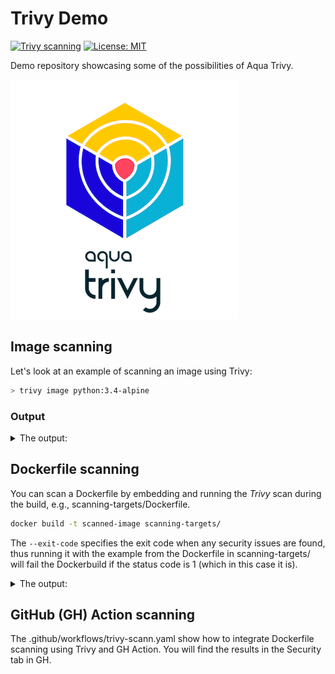 # Trivy Demo

[![Trivy scanning](https://github.com/fredrkl/trivy-demo/actions/workflows/trivy-scan.yaml/badge.svg)](https://github.com/fredrkl/trivy-demo/actions/workflows/trivy-scan.yaml)
[![License: MIT](https://img.shields.io/badge/License-MIT-yellow.svg)](https://opensource.org/licenses/MIT)

Demo repository showcasing some of the possibilities of Aqua Trivy.

![Trivy](./images/Aqua-trivy-logo.png)

## Image scanning

Let's look at an example of scanning an image using Trivy:

```bash
> trivy image python:3.4-alpine
```

### Output

<details>
    <summary>The output:</summary>

```text
2023-05-06T15:29:29.058Z        INFO    Need to update DB
2023-05-06T15:29:29.058Z        INFO    DB Repository: ghcr.io/aquasecurity/trivy-db
2023-05-06T15:29:29.058Z        INFO    Downloading DB...
36.61 MiB / 36.61 MiB [----------------------------------------------------------------------------------------------------------------------------------------------------------------------------------------------------------------------------------------------------------------------] 100.00% 9.89 MiB p/s 3.9s
2023-05-06T15:29:34.194Z        INFO    Vulnerability scanning is enabled
2023-05-06T15:29:34.194Z        INFO    Secret scanning is enabled
2023-05-06T15:29:34.194Z        INFO    If your scanning is slow, please try '--scanners vuln' to disable secret scanning
2023-05-06T15:29:34.194Z        INFO    Please see also https://aquasecurity.github.io/trivy/v0.41/docs/secret/scanning/#recommendation for faster secret detection
2023-05-06T15:29:39.449Z        INFO    Detected OS: alpine
2023-05-06T15:29:39.450Z        INFO    Detecting Alpine vulnerabilities...
2023-05-06T15:29:39.450Z        INFO    Number of language-specific files: 1
2023-05-06T15:29:39.450Z        INFO    Detecting python-pkg vulnerabilities...
2023-05-06T15:29:39.452Z        WARN    This OS version is no longer supported by the distribution: alpine 3.9.2
2023-05-06T15:29:39.452Z        WARN    The vulnerability detection may be insufficient because security updates are not provided

python:3.4-alpine (alpine 3.9.2)

Total: 37 (UNKNOWN: 0, LOW: 4, MEDIUM: 16, HIGH: 13, CRITICAL: 4)

┌──────────────┬────────────────┬──────────┬───────────────────┬───────────────┬──────────────────────────────────────────────────────────────┐
│   Library    │ Vulnerability  │ Severity │ Installed Version │ Fixed Version │                            Title                             │
├──────────────┼────────────────┼──────────┼───────────────────┼───────────────┼──────────────────────────────────────────────────────────────┤
│ expat        │ CVE-2018-20843 │ HIGH     │ 2.2.6-r0          │ 2.2.7-r0      │ expat: large number of colons in input makes parser consume  │
│              │                │          │                   │               │ high amount...                                               │
│              │                │          │                   │               │ https://avd.aquasec.com/nvd/cve-2018-20843                   │
│              ├────────────────┤          │                   ├───────────────┼──────────────────────────────────────────────────────────────┤
│              │ CVE-2019-15903 │          │                   │ 2.2.7-r1      │ expat: heap-based buffer over-read via crafted XML input     │
│              │                │          │                   │               │ https://avd.aquasec.com/nvd/cve-2019-15903                   │
├──────────────┼────────────────┼──────────┼───────────────────┼───────────────┼──────────────────────────────────────────────────────────────┤
│ libbz2       │ CVE-2019-12900 │ CRITICAL │ 1.0.6-r6          │ 1.0.6-r7      │ bzip2: out-of-bounds write in function BZ2_decompress        │
│              │                │          │                   │               │ https://avd.aquasec.com/nvd/cve-2019-12900                   │
├──────────────┼────────────────┼──────────┼───────────────────┼───────────────┼──────────────────────────────────────────────────────────────┤
│ libcrypto1.1 │ CVE-2019-1543  │ HIGH     │ 1.1.1a-r1         │ 1.1.1b-r1     │ openssl: ChaCha20-Poly1305 with long nonces                  │
│              │                │          │                   │               │ https://avd.aquasec.com/nvd/cve-2019-1543                    │
│              ├────────────────┤          │                   ├───────────────┼──────────────────────────────────────────────────────────────┤
│              │ CVE-2020-1967  │          │                   │ 1.1.1g-r0     │ openssl: Segmentation fault in SSL_check_chain causes denial │
│              │                │          │                   │               │ of service                                                   │
│              │                │          │                   │               │ https://avd.aquasec.com/nvd/cve-2020-1967                    │
│              ├────────────────┤          │                   ├───────────────┼──────────────────────────────────────────────────────────────┤
│              │ CVE-2021-23840 │          │                   │ 1.1.1j-r0     │ openssl: integer overflow in CipherUpdate                    │
│              │                │          │                   │               │ https://avd.aquasec.com/nvd/cve-2021-23840                   │
│              ├────────────────┤          │                   ├───────────────┼──────────────────────────────────────────────────────────────┤
│              │ CVE-2021-3450  │          │                   │ 1.1.1k-r0     │ openssl: CA certificate check bypass with                    │
│              │                │          │                   │               │ X509_V_FLAG_X509_STRICT                                      │
│              │                │          │                   │               │ https://avd.aquasec.com/nvd/cve-2021-3450                    │
│              ├────────────────┼──────────┤                   ├───────────────┼──────────────────────────────────────────────────────────────┤
│              │ CVE-2019-1547  │ MEDIUM   │                   │ 1.1.1d-r0     │ openssl: side-channel weak encryption vulnerability          │
│              │                │          │                   │               │ https://avd.aquasec.com/nvd/cve-2019-1547                    │
│              ├────────────────┤          │                   │               ├──────────────────────────────────────────────────────────────┤
│              │ CVE-2019-1549  │          │                   │               │ openssl: information disclosure in fork()                    │
│              │                │          │                   │               │ https://avd.aquasec.com/nvd/cve-2019-1549                    │
│              ├────────────────┤          │                   ├───────────────┼──────────────────────────────────────────────────────────────┤
│              │ CVE-2019-1551  │          │                   │ 1.1.1d-r2     │ openssl: Integer overflow in RSAZ modular exponentiation on  │
│              │                │          │                   │               │ x86_64                                                       │
│              │                │          │                   │               │ https://avd.aquasec.com/nvd/cve-2019-1551                    │
│              ├────────────────┤          │                   ├───────────────┼──────────────────────────────────────────────────────────────┤
│              │ CVE-2020-1971  │          │                   │ 1.1.1i-r0     │ openssl: EDIPARTYNAME NULL pointer de-reference              │
│              │                │          │                   │               │ https://avd.aquasec.com/nvd/cve-2020-1971                    │
│              ├────────────────┤          │                   ├───────────────┼──────────────────────────────────────────────────────────────┤
│              │ CVE-2021-23841 │          │                   │ 1.1.1j-r0     │ openssl: NULL pointer dereference in                         │
│              │                │          │                   │               │ X509_issuer_and_serial_hash()                                │
│              │                │          │                   │               │ https://avd.aquasec.com/nvd/cve-2021-23841                   │
│              ├────────────────┤          │                   ├───────────────┼──────────────────────────────────────────────────────────────┤
│              │ CVE-2021-3449  │          │                   │ 1.1.1k-r0     │ openssl: NULL pointer dereference in signature_algorithms    │
│              │                │          │                   │               │ processing                                                   │
│              │                │          │                   │               │ https://avd.aquasec.com/nvd/cve-2021-3449                    │
│              ├────────────────┼──────────┤                   ├───────────────┼──────────────────────────────────────────────────────────────┤
│              │ CVE-2019-1563  │ LOW      │                   │ 1.1.1d-r0     │ openssl: information disclosure in PKCS7_dataDecode and      │
│              │                │          │                   │               │ CMS_decrypt_set1_pkey                                        │
│              │                │          │                   │               │ https://avd.aquasec.com/nvd/cve-2019-1563                    │
│              ├────────────────┤          │                   ├───────────────┼──────────────────────────────────────────────────────────────┤
│              │ CVE-2021-23839 │          │                   │ 1.1.1j-r0     │ openssl: incorrect SSLv2 rollback protection                 │
│              │                │          │                   │               │ https://avd.aquasec.com/nvd/cve-2021-23839                   │
├──────────────┼────────────────┼──────────┤                   ├───────────────┼──────────────────────────────────────────────────────────────┤
│ libssl1.1    │ CVE-2019-1543  │ HIGH     │                   │ 1.1.1b-r1     │ openssl: ChaCha20-Poly1305 with long nonces                  │
│              │                │          │                   │               │ https://avd.aquasec.com/nvd/cve-2019-1543                    │
│              ├────────────────┤          │                   ├───────────────┼──────────────────────────────────────────────────────────────┤
│              │ CVE-2020-1967  │          │                   │ 1.1.1g-r0     │ openssl: Segmentation fault in SSL_check_chain causes denial │
│              │                │          │                   │               │ of service                                                   │
│              │                │          │                   │               │ https://avd.aquasec.com/nvd/cve-2020-1967                    │
│              ├────────────────┤          │                   ├───────────────┼──────────────────────────────────────────────────────────────┤
│              │ CVE-2021-23840 │          │                   │ 1.1.1j-r0     │ openssl: integer overflow in CipherUpdate                    │
│              │                │          │                   │               │ https://avd.aquasec.com/nvd/cve-2021-23840                   │
│              ├────────────────┤          │                   ├───────────────┼──────────────────────────────────────────────────────────────┤
│              │ CVE-2021-3450  │          │                   │ 1.1.1k-r0     │ openssl: CA certificate check bypass with                    │
│              │                │          │                   │               │ X509_V_FLAG_X509_STRICT                                      │
│              │                │          │                   │               │ https://avd.aquasec.com/nvd/cve-2021-3450                    │
│              ├────────────────┼──────────┤                   ├───────────────┼──────────────────────────────────────────────────────────────┤
│              │ CVE-2019-1547  │ MEDIUM   │                   │ 1.1.1d-r0     │ openssl: side-channel weak encryption vulnerability          │
│              │                │          │                   │               │ https://avd.aquasec.com/nvd/cve-2019-1547                    │
│              ├────────────────┤          │                   │               ├──────────────────────────────────────────────────────────────┤
│              │ CVE-2019-1549  │          │                   │               │ openssl: information disclosure in fork()                    │
│              │                │          │                   │               │ https://avd.aquasec.com/nvd/cve-2019-1549                    │
│              ├────────────────┤          │                   ├───────────────┼──────────────────────────────────────────────────────────────┤
│              │ CVE-2019-1551  │          │                   │ 1.1.1d-r2     │ openssl: Integer overflow in RSAZ modular exponentiation on  │
│              │                │          │                   │               │ x86_64                                                       │
│              │                │          │                   │               │ https://avd.aquasec.com/nvd/cve-2019-1551                    │
│              ├────────────────┤          │                   ├───────────────┼──────────────────────────────────────────────────────────────┤
│              │ CVE-2020-1971  │          │                   │ 1.1.1i-r0     │ openssl: EDIPARTYNAME NULL pointer de-reference              │
│              │                │          │                   │               │ https://avd.aquasec.com/nvd/cve-2020-1971                    │
│              ├────────────────┤          │                   ├───────────────┼──────────────────────────────────────────────────────────────┤
│              │ CVE-2021-23841 │          │                   │ 1.1.1j-r0     │ openssl: NULL pointer dereference in                         │
│              │                │          │                   │               │ X509_issuer_and_serial_hash()                                │
│              │                │          │                   │               │ https://avd.aquasec.com/nvd/cve-2021-23841                   │
│              ├────────────────┤          │                   ├───────────────┼──────────────────────────────────────────────────────────────┤
│              │ CVE-2021-3449  │          │                   │ 1.1.1k-r0     │ openssl: NULL pointer dereference in signature_algorithms    │
│              │                │          │                   │               │ processing                                                   │
│              │                │          │                   │               │ https://avd.aquasec.com/nvd/cve-2021-3449                    │
│              ├────────────────┼──────────┤                   ├───────────────┼──────────────────────────────────────────────────────────────┤
│              │ CVE-2019-1563  │ LOW      │                   │ 1.1.1d-r0     │ openssl: information disclosure in PKCS7_dataDecode and      │
│              │                │          │                   │               │ CMS_decrypt_set1_pkey                                        │
│              │                │          │                   │               │ https://avd.aquasec.com/nvd/cve-2019-1563                    │
│              ├────────────────┤          │                   ├───────────────┼──────────────────────────────────────────────────────────────┤
│              │ CVE-2021-23839 │          │                   │ 1.1.1j-r0     │ openssl: incorrect SSLv2 rollback protection                 │
│              │                │          │                   │               │ https://avd.aquasec.com/nvd/cve-2021-23839                   │
├──────────────┼────────────────┼──────────┼───────────────────┼───────────────┼──────────────────────────────────────────────────────────────┤
│ musl         │ CVE-2019-14697 │ CRITICAL │ 1.1.20-r4         │ 1.1.20-r5     │ musl libc through 1.1.23 has an x87 floating-point stack     │
│              │                │          │                   │               │ adjustment im ......                                         │
│              │                │          │                   │               │ https://avd.aquasec.com/nvd/cve-2019-14697                   │
│              ├────────────────┼──────────┤                   ├───────────────┼──────────────────────────────────────────────────────────────┤
│              │ CVE-2020-28928 │ MEDIUM   │                   │ 1.1.20-r6     │ In musl libc through 1.2.1, wcsnrtombs mishandles particular │
│              │                │          │                   │               │ combinati ...                                                │
│              │                │          │                   │               │ https://avd.aquasec.com/nvd/cve-2020-28928                   │
├──────────────┼────────────────┼──────────┤                   ├───────────────┼──────────────────────────────────────────────────────────────┤
│ musl-utils   │ CVE-2019-14697 │ CRITICAL │                   │ 1.1.20-r5     │ musl libc through 1.1.23 has an x87 floating-point stack     │
│              │                │          │                   │               │ adjustment im ......                                         │
│              │                │          │                   │               │ https://avd.aquasec.com/nvd/cve-2019-14697                   │
│              ├────────────────┼──────────┤                   ├───────────────┼──────────────────────────────────────────────────────────────┤
│              │ CVE-2020-28928 │ MEDIUM   │                   │ 1.1.20-r6     │ In musl libc through 1.2.1, wcsnrtombs mishandles particular │
│              │                │          │                   │               │ combinati ...                                                │
│              │                │          │                   │               │ https://avd.aquasec.com/nvd/cve-2020-28928                   │
├──────────────┼────────────────┼──────────┼───────────────────┼───────────────┼──────────────────────────────────────────────────────────────┤
│ sqlite-libs  │ CVE-2019-8457  │ CRITICAL │ 3.26.0-r3         │ 3.28.0-r0     │ sqlite: heap out-of-bound read in function rtreenode()       │
│              │                │          │                   │               │ https://avd.aquasec.com/nvd/cve-2019-8457                    │
│              ├────────────────┼──────────┤                   ├───────────────┼──────────────────────────────────────────────────────────────┤
│              │ CVE-2019-19244 │ HIGH     │                   │ 3.28.0-r2     │ sqlite: allows a crash if a sub-select uses both DISTINCT    │
│              │                │          │                   │               │ and window...                                                │
│              │                │          │                   │               │ https://avd.aquasec.com/nvd/cve-2019-19244                   │
│              ├────────────────┤          │                   ├───────────────┼──────────────────────────────────────────────────────────────┤
│              │ CVE-2019-5018  │          │                   │ 3.28.0-r0     │ sqlite: Use-after-free in window function leading to remote  │
│              │                │          │                   │               │ code execution                                               │
│              │                │          │                   │               │ https://avd.aquasec.com/nvd/cve-2019-5018                    │
│              ├────────────────┤          │                   ├───────────────┼──────────────────────────────────────────────────────────────┤
│              │ CVE-2020-11655 │          │                   │ 3.28.0-r3     │ sqlite: malformed window-function query leads to DoS         │
│              │                │          │                   │               │ https://avd.aquasec.com/nvd/cve-2020-11655                   │
│              ├────────────────┼──────────┤                   ├───────────────┼──────────────────────────────────────────────────────────────┤
│              │ CVE-2019-16168 │ MEDIUM   │                   │ 3.28.0-r1     │ sqlite: Division by zero in whereLoopAddBtreeIndex in        │
│              │                │          │                   │               │ sqlite3.c                                                    │
│              │                │          │                   │               │ https://avd.aquasec.com/nvd/cve-2019-16168                   │
│              ├────────────────┤          │                   ├───────────────┼──────────────────────────────────────────────────────────────┤
│              │ CVE-2019-19242 │          │                   │ 3.28.0-r2     │ sqlite: SQL injection in sqlite3ExprCodeTarget in expr.c     │
│              │                │          │                   │               │ https://avd.aquasec.com/nvd/cve-2019-19242                   │
└──────────────┴────────────────┴──────────┴───────────────────┴───────────────┴──────────────────────────────────────────────────────────────┘
2023-05-06T15:29:39.463Z        INFO    Table result includes only package filenames. Use '--format json' option to get the full path to the package file.

Python (python-pkg)

Total: 4 (UNKNOWN: 0, LOW: 0, MEDIUM: 2, HIGH: 2, CRITICAL: 0)

┌───────────────────────┬────────────────┬──────────┬───────────────────┬───────────────┬─────────────────────────────────────────────────────────────┐
│        Library        │ Vulnerability  │ Severity │ Installed Version │ Fixed Version │                            Title                            │
├───────────────────────┼────────────────┼──────────┼───────────────────┼───────────────┼─────────────────────────────────────────────────────────────┤
│ pip (METADATA)        │ CVE-2019-20916 │ HIGH     │ 19.0.3            │ 19.2          │ python-pip: directory traversal in _download_http_url()     │
│                       │                │          │                   │               │ function in src/pip/_internal/download.py                   │
│                       │                │          │                   │               │ https://avd.aquasec.com/nvd/cve-2019-20916                  │
│                       ├────────────────┼──────────┤                   ├───────────────┼─────────────────────────────────────────────────────────────┤
│                       │ CVE-2021-3572  │ MEDIUM   │                   │ 21.1          │ python-pip: Incorrect handling of unicode separators in git │
│                       │                │          │                   │               │ references                                                  │
│                       │                │          │                   │               │ https://avd.aquasec.com/nvd/cve-2021-3572                   │
├───────────────────────┼────────────────┤          ├───────────────────┼───────────────┼─────────────────────────────────────────────────────────────┤
│ setuptools (METADATA) │ CVE-2022-40897 │          │ 40.8.0            │ 65.5.1        │ Regular Expression Denial of Service (ReDoS) in             │
│                       │                │          │                   │               │ package_index.py                                            │
│                       │                │          │                   │               │ https://avd.aquasec.com/nvd/cve-2022-40897                  │
├───────────────────────┼────────────────┼──────────┼───────────────────┼───────────────┼─────────────────────────────────────────────────────────────┤
│ wheel (METADATA)      │ CVE-2022-40898 │ HIGH     │ 0.33.1            │ 0.38.1        │ remote attackers can cause denial of service via attacker   │
│                       │                │          │                   │               │ controlled input...                                         │
│                       │                │          │                   │               │ https://avd.aquasec.com/nvd/cve-2022-40898                  │
└───────────────────────┴────────────────┴──────────┴───────────────────┴───────────────┴─────────────────────────────────────────────────────────────┘
```
</details>

## Dockerfile scanning

You can scan a Dockerfile by embedding and running the _Trivy_ scan during the build, e.g., scanning-targets/Dockerfile.

```bash
docker build -t scanned-image scanning-targets/
```

The `--exit-code` specifies the exit code when any security issues are found, thus running it with the example from the Dockerfile in scanning-targets/ will fail the Dockerbuild if the status code is 1 (which in this case it is).
<details>
    <summary>The output:</summary>
[+] Building 16.2s (5/5) FINISHED
 => [internal] load build definition from Dockerfile                                                                0.0s
 => => transferring dockerfile: 262B                                                                                0.0s
 => [internal] load .dockerignore                                                                                   0.0s
 => => transferring context: 2B                                                                                     0.0s
 => [internal] load metadata for docker.io/library/alpine:3.7                                                       0.6s
 => CACHED [1/2] FROM docker.io/library/alpine:3.7@sha256:8421d9a84432575381bfabd248f1eb56f3aa21d9d7cd2511583c68c9  0.0s
 => ERROR [2/2] RUN apk add curl     && curl -sfL https://raw.githubusercontent.com/aquasecurity/trivy/master/con  15.5s
------
 > [2/2] RUN apk add curl     && curl -sfL https://raw.githubusercontent.com/aquasecurity/trivy/master/contrib/install.sh | sh -s -- -b /usr/local/bin     && trivy filesystem --exit-code 1 --no-progress /:
#5 0.366 fetch http://dl-cdn.alpinelinux.org/alpine/v3.7/main/x86_64/APKINDEX.tar.gz
#5 0.634 fetch http://dl-cdn.alpinelinux.org/alpine/v3.7/community/x86_64/APKINDEX.tar.gz
#5 0.778 (1/4) Installing ca-certificates (20190108-r0)
#5 0.852 (2/4) Installing libssh2 (1.9.0-r1)
#5 0.912 (3/4) Installing libcurl (7.61.1-r3)
#5 0.986 (4/4) Installing curl (7.61.1-r3)
#5 1.051 Executing busybox-1.27.2-r11.trigger
#5 1.056 Executing ca-certificates-20190108-r0.trigger
#5 1.119 OK: 6 MiB in 17 packages
#5 1.330 aquasecurity/trivy info checking GitHub for latest tag
#5 1.892 aquasecurity/trivy info found version: 0.41.0 for v0.41.0/Linux/64bit
#5 8.685 aquasecurity/trivy info installed /usr/local/bin/trivy
#5 9.131 2023-05-07T07:28:11.532Z       INFO    Need to update DB
#5 9.131 2023-05-07T07:28:11.532Z       INFO    DB Repository: ghcr.io/aquasecurity/trivy-db
#5 9.131 2023-05-07T07:28:11.532Z       INFO    Downloading DB...
#5 14.80 2023-05-07T07:28:17.195Z       INFO    Vulnerability scanning is enabled
#5 14.80 2023-05-07T07:28:17.196Z       INFO    Secret scanning is enabled
#5 14.80 2023-05-07T07:28:17.196Z       INFO    If your scanning is slow, please try '--scanners vuln' to disable secret scanning
#5 14.80 2023-05-07T07:28:17.196Z       INFO    Please see also https://aquasecurity.github.io/trivy/v0.41/docs/secret/scanning/#recommendation for faster secret detection
#5 14.99 2023-05-07T07:28:17.393Z       INFO    Detected OS: alpine
#5 14.99 2023-05-07T07:28:17.393Z       INFO    Detecting Alpine vulnerabilities...
#5 14.99 2023-05-07T07:28:17.394Z       INFO    Number of language-specific files: 0
#5 14.99 2023-05-07T07:28:17.394Z       WARN    This OS version is no longer supported by the distribution: alpine 3.7.3
#5 14.99 2023-05-07T07:28:17.394Z       WARN    The vulnerability detection may be insufficient because security updates are not provided
#5 15.00
#5 15.00 localhost (alpine 3.7.3)
#5 15.00 ========================
#5 15.00 Total: 2 (UNKNOWN: 0, LOW: 0, MEDIUM: 0, HIGH: 0, CRITICAL: 2)
#5 15.00
#5 15.00 ┌────────────┬────────────────┬──────────┬───────────────────┬───────────────┬──────────────────────────────────────────────────────────┐
#5 15.00 │  Library   │ Vulnerability  │ Severity │ Installed Version │ Fixed Version │                          Title                           │
#5 15.00 ├────────────┼────────────────┼──────────┼───────────────────┼───────────────┼──────────────────────────────────────────────────────────┤
#5 15.00 │ musl       │ CVE-2019-14697 │ CRITICAL │ 1.1.18-r3         │ 1.1.18-r4     │ musl libc through 1.1.23 has an x87 floating-point stack │
#5 15.00 │            │                │          │                   │               │ adjustment im ......
                        │
#5 15.00 │            │                │          │                   │               │ https://avd.aquasec.com/nvd/cve-2019-14697               │
#5 15.00 ├────────────┤                │          │                   │               │
                        │
#5 15.00 │ musl-utils │                │          │                   │               │
                        │
#5 15.00 │            │                │          │                   │               │
                        │
#5 15.00 │            │                │          │                   │               │
                        │
#5 15.00 └────────────┴────────────────┴──────────┴───────────────────┴───────────────┴──────────────────────────────────────────────────────────┘
------
executor failed running [/bin/sh -c apk add curl     && curl -sfL https://raw.githubusercontent.com/aquasecurity/trivy/master/contrib/install.sh | sh -s -- -b /usr/local/bin     && trivy filesystem --exit-code 1 --no-progress /]: exit code: 1
</details>

## GitHub (GH) Action scanning

The .github/workflows/trivy-scann.yaml show how to integrate Dockerfile scanning using Trivy and GH Action. You will find the results in the Security tab in GH.
